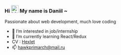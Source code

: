 ### Hi <img src="https://user-images.githubusercontent.com/1303154/88677602-1635ba80-d120-11ea-84d8-d263ba5fc3c0.gif" width="24px" height="24px" alt="hi"> My name is Daniil ~

Passionate about web development, much love coding

- 👀 I’m interested in job/internship
- 🌱 I’m currently learning React/Redux
- CV : [Hexlet](https://cv.hexlet.io/resumes/1120)
- 📫 hawkprimarch@mail.ru

<!---
hawkprimarch/hawkprimarch is a ✨ special ✨ repository because its `README.md` (this file) appears on your GitHub profile.
You can click the Preview link to take a look at your changes.
--->

